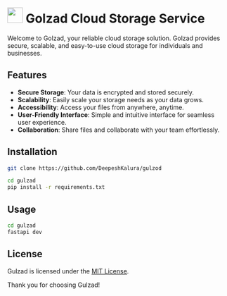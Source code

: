 # <image src="assets/file_edited.png" width=35 height = 35>  Golzad Cloud Storage Service
Welcome to Golzad, your reliable cloud storage solution. Golzad provides secure, scalable, and easy-to-use cloud storage for individuals and businesses.

## Features

- **Secure Storage**: Your data is encrypted and stored securely.
- **Scalability**: Easily scale your storage needs as your data grows.
- **Accessibility**: Access your files from anywhere, anytime.
- **User-Friendly Interface**: Simple and intuitive interface for seamless user experience.
- **Collaboration**: Share files and collaborate with your team effortlessly.



## Installation

```bash
git clone https://github.com/DeepeshKalura/gulzod
```

```bash
cd gulzad
pip install -r requirements.txt
```

## Usage

```bash
cd gulzad
fastapi dev
```


## License

Gulzad is licensed under the [MIT License](LICENSE).



Thank you for choosing Gulzad!




